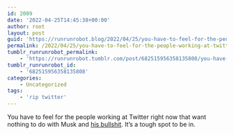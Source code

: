 ```yaml
---
id: 2009
date: '2022-04-25T14:45:38+00:00'
author: root
layout: post
guid: 'https://runrunrobot.blog/2022/04/25/you-have-to-feel-for-the-people-working-at-twitter/'
permalink: /2022/04/25/you-have-to-feel-for-the-people-working-at-twitter/
tumblr_runrunrobot_permalink:
    - 'https://runrunrobot.tumblr.com/post/682515956358135808/you-have-to-feel-for-the-people-working-at-twitter'
tumblr_runrunrobot_id:
    - '682515956358135808'
categories:
    - Uncategorized
tags:
    - 'rip twitter'
---
```


You have to feel for the people working at Twitter right now that want nothing to do with Musk and [his bullshit](https://runrobot.run/post/676469002140286976/elon-musk-compares-justin-trudeau-to-hitler-in). It’s a tough spot to be in.